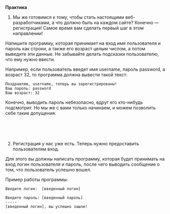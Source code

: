<b>Практика</b>


1. Мы же готовимся к тому, чтобы стать настоящими веб-разработчиками, а что должно быть на каждом сайте? Конечно — регистрация! Самое время вам сделать первый шаг в этом направлении!

Напишите программу, которая принимает на вход имя пользователя и пароль как строки, а также его возраст целым числом, а потом выведите эти данные. Не забывайте делать подсказки пользователю, что ему нужно ввести.

Например, если пользователь введет имя username, пароль password, а возраст 32, то программа должна вывести такой текст:


```
Поздравляю, username, теперь вы зарегистрированы!
Ваш пароль: password
Ваш возраст: 32
```


Конечно, выводить пароль небезопасно, вдруг его кто-нибудь подсмотрит. Но мы же с вами только начинаем, и можем позволить себе такие допущения.

<br><br><br>

2. Регистрация у нас уже есть. Теперь нужно предоставить пользователям вход.

Для этого вы должны написать программу, которая будет принимать на вход логин пользователя и пароль, после чего выводить сообщение о том, что пользователь успешно вошел.



Пример работы программы:
```
Введите логин:  [введенный логин]

Введите пароль: [введенный пароль]
-----
[введенный логин], вы успешно зашли!
```
